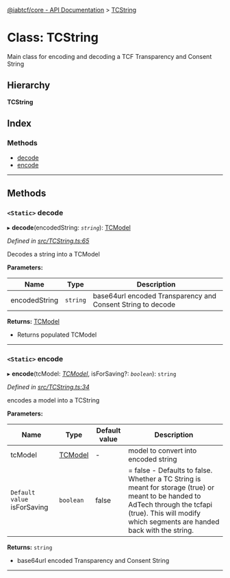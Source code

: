 [@iabtcf/core - API Documentation](../README.md) > [TCString](../classes/_iabtcf_core___api_documentation.tcstring.md)

# Class: TCString

Main class for encoding and decoding a TCF Transparency and Consent String

## Hierarchy

**TCString**

## Index

### Methods

* [decode](_iabtcf_core___api_documentation.tcstring.md#decode)
* [encode](_iabtcf_core___api_documentation.tcstring.md#encode)

---

## Methods

<a id="decode"></a>

### `<Static>` decode

▸ **decode**(encodedString: *`string`*): [TCModel](_iabtcf_core___api_documentation.tcmodel.md)

*Defined in [src/TCString.ts:65](https://github.com/chrispaterson/iabtcf/blob/883c677/modules/core/src/TCString.ts#L65)*

Decodes a string into a TCModel

**Parameters:**

| Name | Type | Description |
| ------ | ------ | ------ |
| encodedString | `string` |  base64url encoded Transparency and Consent String to decode |

**Returns:** [TCModel](_iabtcf_core___api_documentation.tcmodel.md)
*   Returns populated TCModel

___
<a id="encode"></a>

### `<Static>` encode

▸ **encode**(tcModel: *[TCModel](_iabtcf_core___api_documentation.tcmodel.md)*, isForSaving?: *`boolean`*): `string`

*Defined in [src/TCString.ts:34](https://github.com/chrispaterson/iabtcf/blob/883c677/modules/core/src/TCString.ts#L34)*

encodes a model into a TCString

**Parameters:**

| Name | Type | Default value | Description |
| ------ | ------ | ------ | ------ |
| tcModel | [TCModel](_iabtcf_core___api_documentation.tcmodel.md) | - |  model to convert into encoded string |
| `Default value` isForSaving | `boolean` | false |  \= false - Defaults to false. Whether a TC String is meant for storage (true) or meant to be handed to AdTech through the tcfapi (true). This will modify which segments are handed back with the string. |

**Returns:** `string`
*   base64url encoded Transparency and Consent String

___

